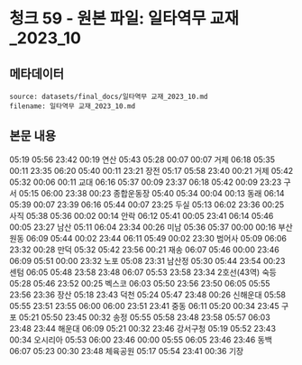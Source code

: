 # 청크 59 - 원본 파일: 일타역무 교재_2023_10

## 메타데이터

```
source: datasets/final_docs/일타역무 교재_2023_10.md
filename: 일타역무 교재_2023_10.md
```

## 본문 내용

05:19 05:56 23:42 00:19 연산 05:43 05:28 00:07 00:07 거제 06:18 05:35 00:11 23:35 06:20 05:40 00:11 23:21 장전 05:17 05:58 23:40 00:21 거제 05:42 05:32 00:06 00:11 교대 06:16 05:37 00:09 23:37 06:18 05:42 00:09 23:23 구서 05:15 06:00 23:38 00:23 종합운동장 05:40 05:34 00:04 00:13 동래 06:14 05:39 00:07 23:39 06:16 05:44 00:07 23:25 두실 05:13 06:02 23:36 00:25 사직 05:38 05:36 00:02 00:14 안락 06:12 05:41 00:05 23:41 06:14 05:46 00:05 23:27 남산 05:11 06:04 23:34 00:26 미남 05:36 05:37 00:00 00:16 부산원동 06:09 05:44 00:02 23:44 06:11 05:49 00:02 23:30 범어사 05:09 06:06 23:32 00:28 만덕 05:32 05:42 23:56 00:21 재송 06:07 05:46 00:00 23:46 06:09 05:51 00:00 23:32 노포 05:08 23:31 남산정 05:30 05:44 23:54 00:23 센텀 06:05 05:48 23:58 23:48 06:07 05:53 23:58 23:34 2호선(43역) 숙등 05:28 05:46 23:52 00:25 벡스코 06:03 05:50 23:56 23:50 06:05 05:55 23:56 23:36 장산 05:18 23:43 덕천 05:24 05:47 23:48 00:26 신해운대 05:58 05:55 23:51 23:55 06:00 06:00 23:51 23:41 중동 06:11 05:20 00:34 23:45 구포 05:21 05:50 23:45 00:32 송정 05:55 05:58 23:48 23:58 05:57 06:03 23:48 23:44 해운대 06:09 05:21 00:32 23:46 강서구청 05:19 05:52 23:43 00:34 오시리아 05:53 06:00 23:46 00:00 05:55 06:05 23:46 23:46 동백 06:07 05:23 00:30 23:48 체육공원 05:17 05:54 23:41 00:36 기장